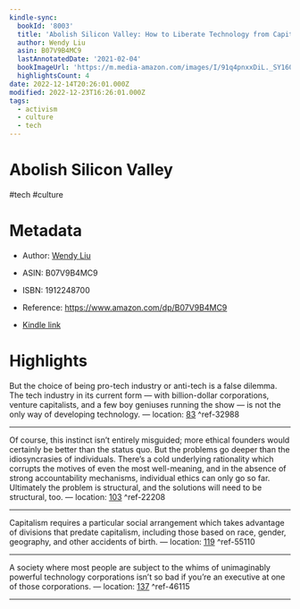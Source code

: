 ```yaml
---
kindle-sync:
  bookId: '8003'
  title: 'Abolish Silicon Valley: How to Liberate Technology from Capitalism'
  author: Wendy Liu
  asin: B07V9B4MC9
  lastAnnotatedDate: '2021-02-04'
  bookImageUrl: 'https://m.media-amazon.com/images/I/91q4pnxxDiL._SY160.jpg'
  highlightsCount: 4
date: 2022-12-14T20:26:01.000Z
modified: 2022-12-23T16:26:01.000Z
tags:
  - activism
  - culture
  - tech
---
```

# Abolish Silicon Valley

#tech #culture

# Metadata

* Author: [Wendy Liu](https://www.amazon.com/Wendy-Liu/e/B084XXCMK7/ref=dp_byline_cont_ebooks_1)

* ASIN: B07V9B4MC9

* ISBN: 1912248700

* Reference: <https://www.amazon.com/dp/B07V9B4MC9>

* [Kindle link](kindle://book?action=open&asin=B07V9B4MC9)

# Highlights

But the choice of being pro-tech industry or anti-tech is a false dilemma. The tech industry in its current form — with billion-dollar corporations, venture capitalists, and a few boy geniuses running the show — is not the only way of developing technology. — location: [83](kindle://book?action=open&asin=B07V9B4MC9&location=83) ^ref-32988

---

Of course, this instinct isn’t entirely misguided; more ethical founders would certainly be better than the status quo. But the problems go deeper than the idiosyncrasies of individuals. There’s a cold underlying rationality which corrupts the motives of even the most well-meaning, and in the absence of strong accountability mechanisms, individual ethics can only go so far. Ultimately the problem is structural, and the solutions will need to be structural, too. — location: [103](kindle://book?action=open&asin=B07V9B4MC9&location=103) ^ref-22208

---

Capitalism requires a particular social arrangement which takes advantage of divisions that predate capitalism, including those based on race, gender, geography, and other accidents of birth. — location: [119](kindle://book?action=open&asin=B07V9B4MC9&location=119) ^ref-55110

---

A society where most people are subject to the whims of unimaginably powerful technology corporations isn’t so bad if you’re an executive at one of those corporations. — location: [137](kindle://book?action=open&asin=B07V9B4MC9&location=137) ^ref-46115

---
